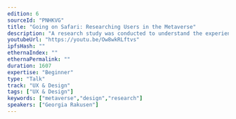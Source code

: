 ```yaml
---
edition: 6
sourceId: "PNHKVG"
title: "Going on Safari: Researching Users in the Metaverse"
description: "A research study was conducted to understand the experiences of users in the metaverse. The deep conversations with participants in that study inspired the researchers to explore how web3 interactive platforms could act as a tool for qualitative ethnographic research in their own right, using 'netnography' to uncover behaviors and cultural learnings. In this talk, Georgia will share what can be gained by 'going on safari' and observing users in this new social ecosystem."
youtubeUrl: "https://youtu.be/Ow8wkRLftvs"
ipfsHash: ""
ethernaIndex: ""
ethernaPermalink: ""
duration: 1607
expertise: "Beginner"
type: "Talk"
track: "UX & Design"
tags: ["UX & Design"]
keywords: ["metaverse","design","research"]
speakers: ["Georgia Rakusen"]
---
```

